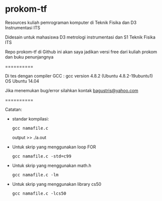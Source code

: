 # prokom-tf
Resources kuliah pemrograman komputer di Teknik Fisika dan D3 Instrumentasi ITS

Didesain untuk mahasiswa D3 metrologi instrumentasi dan S1 Teknik Fisika ITS

Repo prokom-tf di Github ini akan saya jadikan versi free dari kuliah prokom dan buku penunjangnya

==========

Di tes dengan compiler GCC :
gcc version 4.8.2 (Ubuntu 4.8.2-19ubuntu1) 
OS Ubuntu 14.04

Jika menemukan bug/error silahkan kontak bagustris@yahoo.com

==========

Catatan:

- standar kompilasi:

  <pre>gcc namafile.c</pre>

  output >> ./a.out

- Untuk skrip yang menggunakan loop FOR

  <pre>gcc namafile.c -std=c99</pre>

- Untuk skrip yang menggunakan math.h

  <pre>gcc namafile.c -lm</pre>

- Untuk skrip yang menggunakan library cs50

  <pre>gcc namafile.c -lcs50</pre>
